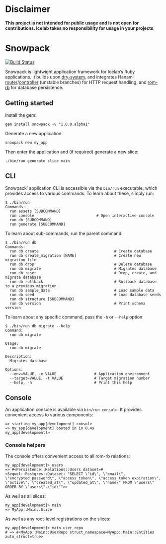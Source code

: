 # Disclaimer

**This project is not intended for public usage and is not open for contributions. Icelab takes no responsibility for usage in your projects**.

# Snowpack

[![Build Status](https://travis-ci.org/icelab/snowpack.svg?branch=master)](https://travis-ci.org/icelab/snowpack)

Snowpack is lightwight application framework for Icelab’s Ruby applications. It builds upon [dry-system][dry-system], and integrates Hanami [router][hanami-router]/[controller][hanami-controller] (unstable branches) for HTTP request handling, and [rom-rb] for database persistence.

[dry-system]: https://github.com/dry-rb/dry-system
[hanami-router]: https://github.com/hanami/router
[hanami-controller]: https://github.com/hanami/controller
[rom-rb]: https://rom-rb.org/

## Getting started

Install the gem:

```
gem install snowpack -v "1.0.0.alpha1"
```

Generate a new application:

```
snowpack new my_app
```

Then enter the application and (if required) generate a new slice:

```
./bin/run generate slice main
```

## CLI

Snowpack’ application CLI is accessible via the `bin/run` executable, which provides access to various commands. To learn about these, simply run:

```
$ ./bin/run
Commands:
  run assets [SUBCOMMAND]
  run console                            # Open interactive console
  run db [SUBCOMMAND]
  run generate [SUBCOMMAND]
  ```

To learn about sub-commands, run the parent command:

```
$ ./bin/run db
Commands:
  run db create                                  # Create database
  run db create_migration [NAME]                 # Create new migration file
  run db drop                                    # Delete database
  run db migrate                                 # Migrates database
  run db reset                                   # Drop, create, and migrate database
  run db rollback                                # Rollback database to a previous migration
  run db sample_data                             # Load sample data
  run db seed                                    # Load database seeds
  run db structure [SUBCOMMAND]
  run db version                                 # Print schema version
```

To learn about any specific command, pass the `-h` or `--help` option:

```
$ ./bin/run db migrate --help
Command:
  run db migrate

Usage:
  run db migrate

Description:
  Migrates database

Options:
  --env=VALUE, -e VALUE                 # Application environment
  --target=VALUE, -t VALUE              # Target migration number
  --help, -h                            # Print this help
```

## Console

An application console is available via `bin/run console`. It provides convenient access to various components:

```
=> starting my_app[development] console
=> my_app[development] booted in in 0.4s
my_app[development]>
```

### Console helpers

The console offers convenient access to all rom-rb relations:

```
my_app[development]> users
=> #<Persistence::Relations::Users dataset=#<Sequel::Postgres::Dataset: "SELECT \"id\", \"email\", \"encrypted_password\", \"access_token\", \"access_token_expiration\", \"active\", \"created_at\", \"updated_at\", \"name\" FROM \"users\" ORDER BY \"users\".\"id\"">>
```

As well as all slices:

```
my_app[development]> main
=> MyApp::Main::Slice
```

As well as any root-level registrations on the slices:

```
my_app[development]> main.user_repo
# => #<MyApp::Main::UserRepo struct_namespace=MyApp::Main::Entities auto_struct=true>
```
